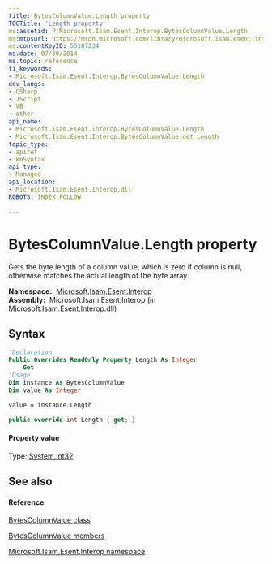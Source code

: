 ```yaml
---
title: BytesColumnValue.Length property 
TOCTitle: 'Length property '
ms:assetid: P:Microsoft.Isam.Esent.Interop.BytesColumnValue.Length
ms:mtpsurl: https://msdn.microsoft.com/library/microsoft.isam.esent.interop.bytescolumnvalue.length(v=EXCHG.10)
ms:contentKeyID: 55107234
ms.date: 07/30/2014
ms.topic: reference
f1_keywords:
- Microsoft.Isam.Esent.Interop.BytesColumnValue.Length
dev_langs:
- CSharp
- JScript
- VB
- other
api_name: 
- Microsoft.Isam.Esent.Interop.BytesColumnValue.Length
- Microsoft.Isam.Esent.Interop.BytesColumnValue.get_Length
topic_type: 
- apiref
- kbSyntax
api_type: 
- Managed
api_location: 
- Microsoft.Isam.Esent.Interop.dll
ROBOTS: INDEX,FOLLOW

---
```


# BytesColumnValue.Length property

Gets the byte length of a column value, which is zero if column is null, otherwise matches the actual length of the byte array.

**Namespace:**  [Microsoft.Isam.Esent.Interop](hh596136\(v=exchg.10\).md)  
**Assembly:**  Microsoft.Isam.Esent.Interop (in Microsoft.Isam.Esent.Interop.dll)

## Syntax

``` vb
'Declaration
Public Overrides ReadOnly Property Length As Integer
    Get
'Usage
Dim instance As BytesColumnValue
Dim value As Integer

value = instance.Length
```

``` csharp
public override int Length { get; }
```

#### Property value

Type: [System.Int32](/dotnet/api/system.int32)  

## See also

#### Reference

[BytesColumnValue class](dn334170\(v=exchg.10\).md)

[BytesColumnValue members](dn334118\(v=exchg.10\).md)

[Microsoft.Isam.Esent.Interop namespace](hh596136\(v=exchg.10\).md)
